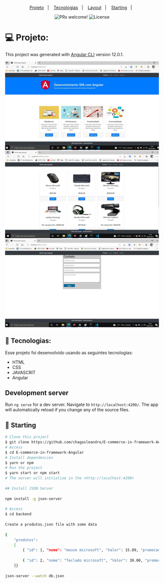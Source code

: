 <p align="center">
  <a href="#-projeto">Projeto</a>&nbsp;&nbsp;&nbsp;|&nbsp;&nbsp;&nbsp;
  <a href="#-tecnologias">Tecnologias</a>&nbsp;&nbsp;&nbsp;|&nbsp;&nbsp;&nbsp;
  <a href="#-layout">Layout</a>&nbsp;&nbsp;&nbsp;|&nbsp;&nbsp;&nbsp;
  <a href="#checkered_flag-starting">Starting</a> &#xa0; | &#xa0;
</p>

<p align="center">
 <img src="https://img.shields.io/static/v1?label=PRs&message=welcome&color=49AA26&labelColor=000000" alt="PRs welcome!" />

  <img alt="License" src="https://img.shields.io/static/v1?label=license&message=MIT&color=49AA26&labelColor=000000">
</p>


# 💻 Projeto:
This project was generated with [Angular CLI](https://github.com/angular/angular-cli) version 12.0.1.

<img src="./img/Angular.jpg" Alt="Img">
<img src="./img/Angular1.jpg" Alt="Img">
<img src="./img/Angular2.jpg" Alt="Img">

## 🚀 Tecnologias:

Esse projeto foi desenvolvido usando as seguintes tecnologias:

- HTML
- CSS
- JAVASCRIT
- Angular

## Development server

Run `ng serve` for a dev server. Navigate to `http://localhost:4200/`. The app will automatically reload if you change any of the source files.

## :checkered_flag: Starting ##

```bash
# Clone this project
$ git clone https://github.com/chagasleandro/E-commerce-in-framework-Angular.git
# Access
$ cd E-commerce-in-framework-Angular
# Install dependencies
$ yarn or npm 
# Run the project
$ yarn start or npm start 
# The server will initialize in the <http://localhost:4200>

## Install JSON Server

npm install -g json-server

# Access
$ cd backend 

Create a produtos.json file with some data

{
    "produtos": 
    [
        { "id": 1, "nome": "mouse microsoft", "Valor": 15.89, "promocao": false, "valorPromo": 0, "imagem": "mouse.jpg" },
        
        { "id": 2, "nome": "Teclado microsoft", "Valor": 30.00, "promocao": false, "valorPromo": 0, "imagem": "teclado.jpg" }
    ]}

json-server --watch db.json

